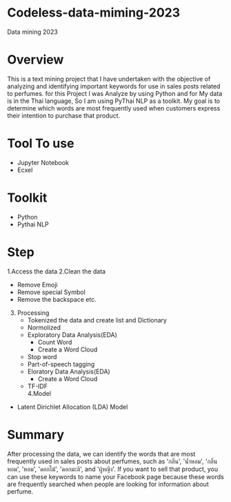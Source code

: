 # Codeless-data-miming-2023
Data mining 2023

# Overview
This is a text mining project that I have undertaken with the objective of analyzing and identifying important keywords for use in sales posts related to perfumes. for this Project I was Analyze by using Python and for My data is in the Thai language, So I am using PyThai NLP as a toolkit. My goal is to determine which words are most frequently used when customers express their intention to purchase that product.
  
# Tool To use
- Jupyter Notebook
- Ecxel

# Toolkit 
- Python
- Pythai NLP

# Step
1.Access the data
2.Clean the data
  - Remove Emoji
  - Remove special Symbol
  - Remove the backspace etc.
3. Processing
   - Tokenized the data and create list and Dictionary
   - Normolized
   - Exploratory Data Analysis(EDA)
     - Count Word
     - Create a Word Cloud
   - Stop word
   - Part-of-speech tagging
   - Eloratory Data Analysis(EDA)
     - Create a Word Cloud 
   - TF-IDF  
4.Model
  - Latent Dirichlet Allocation (LDA) Model

# Summary
After processing the data, we can identify the words that are most frequently used in sales posts about perfumes, such as 'กลิ่น', 'น้ำหอม', 'กลิ่นหอม', 'หอม', 'ดอกไม้', 'ดอกมะลิ', and 'ผู้หญิง'. If you want to sell that product, you can use these keywords to name your Facebook page because these words are frequently searched when people are looking for information about perfume.
  
